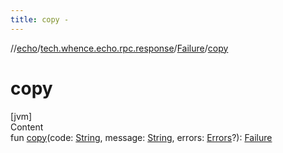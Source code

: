 ```yaml
---
title: copy -
---
```

//[echo](../../index.md)/[tech.whence.echo.rpc.response](../index.md)/[Failure](index.md)/[copy](copy.md)



# copy  
[jvm]  
Content  
fun [copy](copy.md)(code: [String](https://kotlinlang.org/api/latest/jvm/stdlib/kotlin/-string/index.html), message: [String](https://kotlinlang.org/api/latest/jvm/stdlib/kotlin/-string/index.html), errors: [Errors](../../tech.whence.echo.validation/-errors/index.md)?): [Failure](index.md)  



